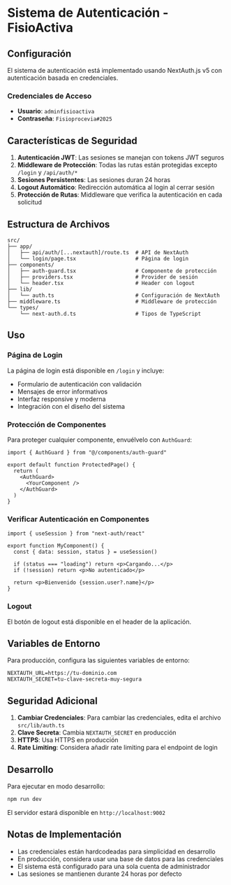 # Sistema de Autenticación - FisioActiva

## Configuración

El sistema de autenticación está implementado usando NextAuth.js v5 con autenticación basada en credenciales.

### Credenciales de Acceso

- **Usuario**: `adminfisioactiva`
- **Contraseña**: `Fisioprocevia#2025`

## Características de Seguridad

1. **Autenticación JWT**: Las sesiones se manejan con tokens JWT seguros
2. **Middleware de Protección**: Todas las rutas están protegidas excepto `/login` y `/api/auth/*`
3. **Sesiones Persistentes**: Las sesiones duran 24 horas
4. **Logout Automático**: Redirección automática al login al cerrar sesión
5. **Protección de Rutas**: Middleware que verifica la autenticación en cada solicitud

## Estructura de Archivos

```
src/
├── app/
│   ├── api/auth/[...nextauth]/route.ts  # API de NextAuth
│   └── login/page.tsx                   # Página de login
├── components/
│   ├── auth-guard.tsx                   # Componente de protección
│   ├── providers.tsx                    # Provider de sesión
│   └── header.tsx                       # Header con logout
├── lib/
│   └── auth.ts                          # Configuración de NextAuth
├── middleware.ts                        # Middleware de protección
└── types/
    └── next-auth.d.ts                   # Tipos de TypeScript
```

## Uso

### Página de Login

La página de login está disponible en `/login` y incluye:
- Formulario de autenticación con validación
- Mensajes de error informativos
- Interfaz responsive y moderna
- Integración con el diseño del sistema

### Protección de Componentes

Para proteger cualquier componente, envuélvelo con `AuthGuard`:

```tsx
import { AuthGuard } from "@/components/auth-guard"

export default function ProtectedPage() {
  return (
    <AuthGuard>
      <YourComponent />
    </AuthGuard>
  )
}
```

### Verificar Autenticación en Componentes

```tsx
import { useSession } from "next-auth/react"

export function MyComponent() {
  const { data: session, status } = useSession()
  
  if (status === "loading") return <p>Cargando...</p>
  if (!session) return <p>No autenticado</p>
  
  return <p>Bienvenido {session.user?.name}</p>
}
```

### Logout

El botón de logout está disponible en el header de la aplicación.

## Variables de Entorno

Para producción, configura las siguientes variables de entorno:

```env
NEXTAUTH_URL=https://tu-dominio.com
NEXTAUTH_SECRET=tu-clave-secreta-muy-segura
```

## Seguridad Adicional

1. **Cambiar Credenciales**: Para cambiar las credenciales, edita el archivo `src/lib/auth.ts`
2. **Clave Secreta**: Cambia `NEXTAUTH_SECRET` en producción
3. **HTTPS**: Usa HTTPS en producción
4. **Rate Limiting**: Considera añadir rate limiting para el endpoint de login

## Desarrollo

Para ejecutar en modo desarrollo:

```bash
npm run dev
```

El servidor estará disponible en `http://localhost:9002`

## Notas de Implementación

- Las credenciales están hardcodeadas para simplicidad en desarrollo
- En producción, considera usar una base de datos para las credenciales
- El sistema está configurado para una sola cuenta de administrador
- Las sesiones se mantienen durante 24 horas por defecto
